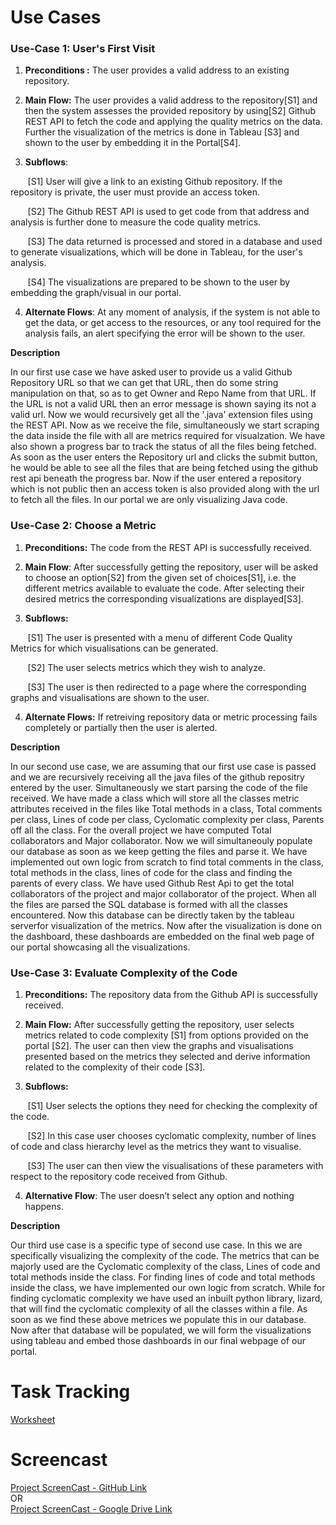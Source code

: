 # Use Cases

### Use-Case 1: User's First Visit

1.  **Preconditions :** The user provides a valid address to an existing repository. 

2.  **Main Flow:** The user provides a valid address to the repository[S1] and then the system assesses the provided repository by using[S2] Github REST API to fetch the code and applying the quality metrics on the data. Further the visualization of the metrics is done in Tableau [S3] and shown to the user by embedding it in the Portal[S4].  

1.  **Subflows**:

&nbsp;&nbsp;&nbsp;&nbsp;&nbsp;&nbsp; \[S1\] User will give a link to an existing Github repository. If the repository is private, the user must provide an access token.

&nbsp;&nbsp;&nbsp;&nbsp;&nbsp;&nbsp; \[S2\] The Github REST API is used to get code from that address and analysis is further done to measure the code quality metrics.

&nbsp;&nbsp;&nbsp;&nbsp;&nbsp;&nbsp; \[S3\] The data returned is processed and stored in a database and used to generate visualizations, which will be done in Tableau, for the user's analysis.

&nbsp;&nbsp;&nbsp;&nbsp;&nbsp;&nbsp; \[S4\] The visualizations are prepared to be shown to the user by embedding the graph/visual in our portal.

4.  **Alternate Flows**: At any moment of analysis, if the system is not able to get the data, or get access to the resources, or any tool required for the analysis fails, an alert specifying the error will be shown to the user.

**Description**

In our first use case we have asked user to provide us a valid Github Repository URL so that we can get that URL, then do some string manipulation on that, so as to get Owner and Repo Name from that URL. If the URL is not a valid URL then an error message is shown saying its not a valid url. Now we would recursively get all the '.java' extension files using the REST API. Now as we receive the file, simultaneously we start scraping the data inside the file with all are metrics required for visualzation. We have also shown a progress bar to track the status of all the files being fetched. As soon as the user enters the Repository url and clicks the submit button, he would be able to see all the files that are being fetched using the github rest api beneath the progress bar. Now if the user entered a repository which is not public then an access token is also provided along with the url to fetch all the files. In our portal we are only visualizing Java code. 


### Use-Case 2: Choose a Metric

1.  **Preconditions:** The code from the REST API is successfully received.

2.  **Main Flow**: After successfully getting the repository, user will be asked to choose an option[S2] from the given set of choices[S1], i.e. the different metrics available to evaluate the code. After selecting their desired metrics the corresponding visualizations are displayed[S3].

3.  **Subflows:**

&nbsp;&nbsp;&nbsp;&nbsp;&nbsp;&nbsp; \[S1\] The user is presented with a menu of different Code Quality Metrics for which visualisations can be generated.

&nbsp;&nbsp;&nbsp;&nbsp;&nbsp;&nbsp; \[S2\] The user selects metrics which they wish to analyze.

&nbsp;&nbsp;&nbsp;&nbsp;&nbsp;&nbsp; \[S3\] The user is then redirected to a page where the corresponding graphs and visualisations are shown to the user.

4.  **Alternate Flows:** If retreiving repository data or metric processing fails completely or partially then the user is alerted.

**Description**

In our second use case, we are assuming that our first use case is passed and we are recursively receiving all the java files of the github repositry entered by the user. Simultaneously we start parsing the code of the file received. We have made a class which will store all the classes metric attributes received in the files like Total methods in a class, Total comments per class, Lines of code per class, Cyclomatic complexity per class, Parents off all the class. For the overall project we have computed Total collaborators and Major collaborator. Now we will simultaneouly populate our database as soon as we keep getting the files and parse it. We have implemented out own logic from scratch to find total comments in the class, total methods in the class, lines of code for the class and finding the parents of every class. We have used Github Rest Api to get the total collaborators of the project and major collaborator of the project. When all the files are parsed the SQL database is formed with all the classes encountered. Now this database can be directly taken by the tableau serverfor visualization of the metrics. Now after the visualization is done on the dashboard, these dashboards are embedded on the final web page of our portal showcasing all the visualizations.


### Use-Case 3: Evaluate Complexity of the Code 

1.  **Preconditions:** The repository data from the Github API is successfully received.

2.  **Main Flow:** After successfully getting the repository, user selects metrics related to code complexity [S1] from options provided on the portal [S2]. The user can then view the graphs and visualisations presented based on the metrics they selected and derive information related to the complexity of their code [S3].

3.  **Subflows:**

&nbsp;&nbsp;&nbsp;&nbsp;&nbsp;&nbsp; \[S1\] User selects the options they need for checking the complexity of the code.

&nbsp;&nbsp;&nbsp;&nbsp;&nbsp;&nbsp; \[S2\] In this case user chooses cyclomatic complexity, number of lines of code and class hierarchy level as the metrics they want to visualise.

&nbsp;&nbsp;&nbsp;&nbsp;&nbsp;&nbsp; \[S3\] The user can then view the visualisations of these parameters with respect to the repository code received from Github.

4.  **Alternative Flow**: The user doesn’t select any option and nothing happens.

**Description**

Our third use case is a specific type of second use case. In this we are specifically visualizing the complexity of the code. The metrics that can be majorly used are the Cyclomatic complexity of the class, Lines of code and total methods inside the class. For finding lines of code and total methods inside the class, we have implemented our own logic from scratch. While for finding cyclomatic complexity we have used an inbuilt python library, lizard, that will find the cyclomatic complexity of all the classes within a file. As soon as we find these above metrices we populate this in our database. Now after that database will be populated, we will form the visualizations using tableau and embed those dashboards in our final webpage of our portal.


# Task Tracking
[Worksheet](https://github.ncsu.edu/umisra/csc510-project/blob/master/WORKSHEET.md)

# Screencast

[Project ScreenCast - GitHub Link](https://github.ncsu.edu/umisra/csc510-project/blob/master/screencast2.mp4)
</br>OR</br>
[Project ScreenCast - Google Drive Link](https://drive.google.com/file/d/1pffZ40t8k5bTkDbwipd1G0ttnYKuPbLw/view?usp=sharing)
